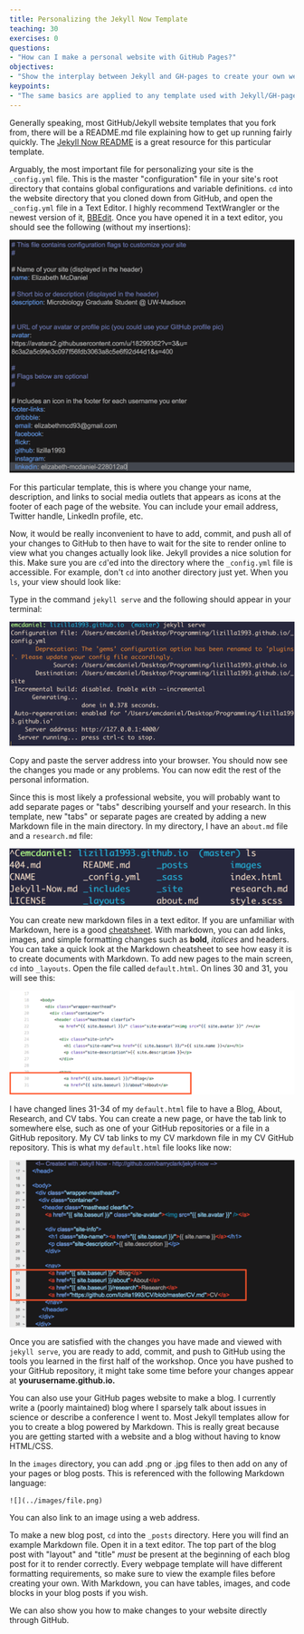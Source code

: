 ```yaml
---
title: Personalizing the Jekyll Now Template
teaching: 30
exercises: 0
questions:
- "How can I make a personal website with GitHub Pages?"
objectives:
- "Show the interplay between Jekyll and GH-pages to create your own website."
keypoints:
- "The same basics are applied to any template used with Jekyll/GH-pages."
---
```


Generally speaking, most GitHub/Jekyll website templates that you fork from, there will be a README.md file explaining how to get up running fairly quickly. The [Jekyll Now README](https://github.com/barryclark/jekyll-now/blob/master/README.md) is a great resource for this particular template. 

Arguably, the most important file for personalizing your site is the `_config.yml` file. This is the master "configuration" file in your site's root directory that contains global configurations and variable definitions. `cd` into the website directory that you cloned down from GitHub, and open the `_config.yml` file in a Text Editor. I highly recommend TextWrangler or the newest version of it, [BBEdit](https://www.barebones.com/products/bbedit/). Once you have opened it in a text editor, you should see the following (without my insertions): 

![](../fig/configshot.png)

For this particular template, this is where you change your name, description, and links to social media outlets that appears as icons at the footer of each page of the website. You can include your email address, Twitter handle, LinkedIn profile, etc. 

Now, it would be really inconvenient to have to add, commit, and push all of your changes to GitHub to then have to wait for the site to render online to view what you changes actually look like. Jekyll provides a nice solution for this. Make sure you are `cd`'ed into the directory where the `_config.yml` file is accessible. For example, don't `cd` into another directory just yet. When you `ls`, your view should look like:

Type in the command `jekyll serve` and the following should appear in your terminal:  

![](../fig/jekserv.png)

Copy and paste the server address into your browser. You should now see the changes you made or any problems. You can now edit the rest of the personal information. 

Since this is most likely a professional website, you will probably want to add separate pages or "tabs" describing yourself and your research. In this template, new "tabs" or separate pages are created by adding a new Markdown file in the main directory. In my directory, I have an `about.md` file and a `research.md` file:

![](../fig/ls.png)

You can create new markdown files in a text editor. If you are unfamiliar with Markdown, here is a good [cheatsheet](https://github.com/adam-p/markdown-here/wiki/Markdown-Cheatsheet). With markdown, you can add links, images, and simple formatting changes such as **bold**, _italices_ and headers. You can take a quick look at the Markdown cheatsheet to see how easy it is to create documents with Markdown. To add new pages to the main screen, `cd` into `_layouts`. Open the file called `default.html`. On lines 30 and 31, you will see this: 

![](../fig/default-change.png)

I have changed lines 31-34 of my `default.html` file to have a Blog, About, Research, and CV tabs. You can create a new page, or have the tab link to somewhere else, such as one of your GitHub repositories or a file in a GitHub repository. My CV tab links to my CV markdown file in my CV GitHub repository. This is what my `default.html` file looks like now: 

![](../fig/changedef.png)

Once you are satisfied with the changes you have made and viewed with `jekyll serve`, you are ready to add, commit, and push to GitHub using the tools you learned in the first half of the workshop. Once you have pushed to your GitHub repository, it might take some time before your changes appear at **yourusername.github.io.** 

You can also use your GitHub pages website to make a blog. I currently write a (poorly maintained) blog where I sparsely talk about issues in science or describe a conference I went to. Most Jekyll templates allow for you to create a blog powered by Markdown. This is really great because you are getting started with a website and a blog without having to know HTML/CSS. 

In the `images` directory, you can add .png or .jpg files to then add on any of your pages or blog posts. This is referenced with the following Markdown language: 

```
![](../images/file.png)
```

You can also link to an image using a web address. 

To make a new blog post, `cd` into the `_posts` directory. Here you will find an example Markdown file. Open it in a text editor. The top part of the blog post with "layout" and "title" _must_ be present at the beginning of each blog post for it to render correctly. Every webpage template will have different formatting requirements, so make sure to view the example files before creating your own. With Markdown, you can have tables, images, and code blocks in your blog posts if you wish. 

We can also show you how to make changes to your website directly through GitHub. 



